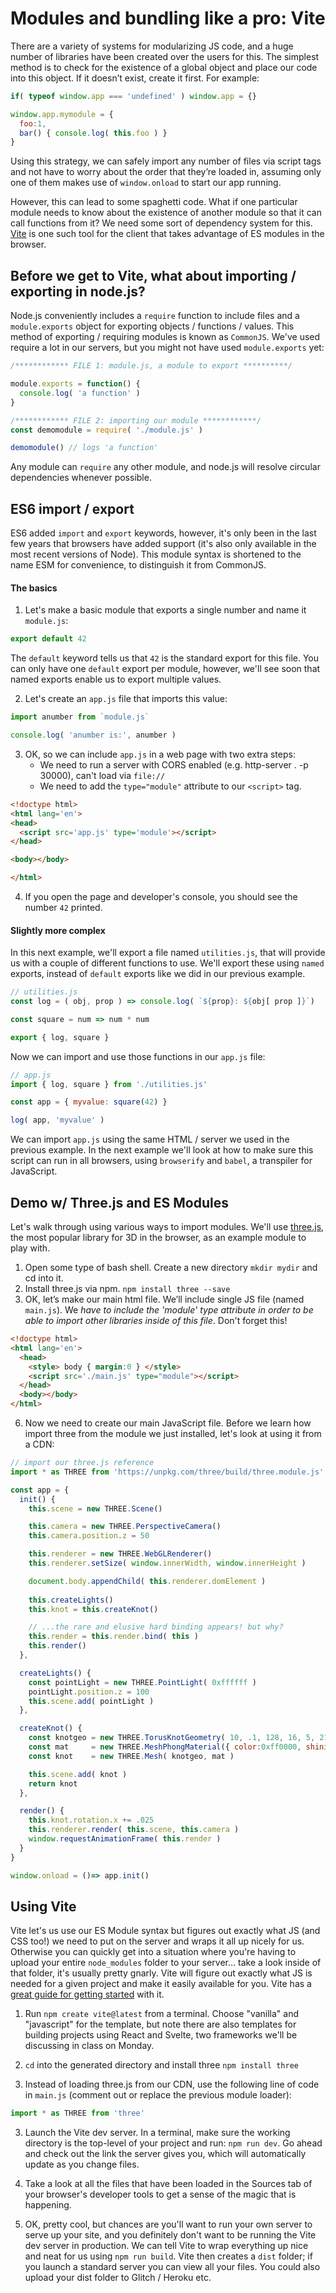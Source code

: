 # Modules and bundling like a pro: Vite

There are a variety of systems for modularizing JS code, and a huge number of libraries have been created over the users for this. The simplest method is to check for the existence of a global object and place our code into this object. If it doesn’t exist, create it first. For example:

```js
if( typeof window.app === 'undefined' ) window.app = {}

window.app.mymodule = {
  foo:1,
  bar() { console.log( this.foo ) }
}
```

Using this strategy, we can safely import any number of files via script tags and not have to worry about the order that they’re loaded in, assuming only one of them makes use of `window.onload` to start our app running.

However, this can lead to some spaghetti code. What if one particular module needs to know about the existence of another module so that it can call functions from it? We need some sort of dependency system for this. [Vite](https://vitejs.dev/) is one such tool for the client that takes advantage of ES modules in the browser.

## Before we get to Vite, what about importing / exporting in node.js?
Node.js conveniently includes a `require` function to include files and a `module.exports` object for exporting objects / functions / values. This method of exporting / requiring modules is known as `CommonJS`. We've used require a lot in our servers, but you might not have used `module.exports` yet:

```js
/************ FILE 1: module.js, a module to export **********/

module.exports = function() {
  console.log( 'a function' )
}

/************ FILE 2: importing our module ************/
const demomodule = require( './module.js' )

demomodule() // logs 'a function'
```

Any module can `require` any other module, and node.js will resolve circular dependencies whenever possible.

## ES6 import / export
ES6 added `import` and `export` keywords, however, it's only been in the last few years that browsers have added support (it's also only available in the most recent versions of Node). This module syntax is shortened to the name ESM for convenience, to distinguish it from CommonJS.

#### The basics
1. Let's make a basic module that exports a single number and name it `module.js`:
```js
export default 42
```

The `default` keyword tells us that `42` is the standard export for this file. You can only have one `default` export per module, however, we'll see soon that named exports enable us to export multiple values.

2. Let's create an `app.js` file that imports this value:
```js
import anumber from `module.js`

console.log( 'anumber is:', anumber )
```
3. OK, so we can include `app.js` in a web page with two extra steps:
   - We need to run a server with CORS enabled (e.g. http-server . -p 30000), can't load via `file://`
   - We need to add the `type="module"` attribute to our `<script>` tag.

```html
<!doctype html>
<html lang='en'>
<head>
  <script src='app.js' type='module'></script>
</head>

<body></body>

</html>
```

4. If you open the page and developer's console, you should see the number `42` printed.

#### Slightly more complex
In this next example, we'll export a file named `utilities.js`, that will provide us with a couple of different functions to use. We'll export these using `named` exports, instead of `default` exports like we did in our previous example.

```js
// utilities.js
const log = ( obj, prop ) => console.log( `${prop}: ${obj[ prop ]}`)

const square = num => num * num

export { log, square }
```

Now we can import and use those functions in our `app.js` file:

```js
// app.js
import { log, square } from './utilities.js' 

const app = { myvalue: square(42) }

log( app, 'myvalue' )
```

We can import `app.js` using the same HTML / server we used in the previous example. In the next example we'll look at how to make sure this script can run in all browsers, using `browserify` and `babel`, a transpiler for JavaScript.

## Demo w/ Three.js and ES Modules
Let's walk through using various ways to import modules. We'll use [three.js](http://threejs.org/), the most popular library for 3D in the browser, as an example module to play with.

1. Open some type of bash shell. Create a new directory `mkdir mydir` and cd into it.
3. Install three.js via npm. `npm install three --save`
4. OK, let’s make our main html file. We’ll include single JS file (named `main.js`). We *have to include the 'module' type attribute in order to be able to import other libraries inside of this file*. Don't forget this!

```html
<!doctype html>
<html lang='en'>
  <head>
    <style> body { margin:0 } </style>
    <script src='./main.js' type="module"></script>
  </head>
  <body></body>
</html>
```

6. Now we need to create our main JavaScript file. Before we learn how import three from the module we just installed, let's look at using it from a CDN:

```js
// import our three.js reference
import * as THREE from 'https://unpkg.com/three/build/three.module.js'

const app = {
  init() {
    this.scene = new THREE.Scene()

    this.camera = new THREE.PerspectiveCamera()
    this.camera.position.z = 50 

    this.renderer = new THREE.WebGLRenderer()
    this.renderer.setSize( window.innerWidth, window.innerHeight )

    document.body.appendChild( this.renderer.domElement )
    
    this.createLights()
    this.knot = this.createKnot()

    // ...the rare and elusive hard binding appears! but why?
    this.render = this.render.bind( this )
    this.render()
  },

  createLights() {
    const pointLight = new THREE.PointLight( 0xffffff )
    pointLight.position.z = 100
    this.scene.add( pointLight )
  },

  createKnot() {
    const knotgeo = new THREE.TorusKnotGeometry( 10, .1, 128, 16, 5, 21 )
    const mat     = new THREE.MeshPhongMaterial({ color:0xff0000, shininess:2000 }) 
    const knot    = new THREE.Mesh( knotgeo, mat )

    this.scene.add( knot )
    return knot
  },

  render() {
    this.knot.rotation.x += .025
    this.renderer.render( this.scene, this.camera )
    window.requestAnimationFrame( this.render )
  }
}

window.onload = ()=> app.init()
```

## Using Vite
Vite let's us use our ES Module syntax but figures out exactly what JS (and CSS too!) we need to put on the server and wraps it all up nicely for us. 
Otherwise you can quickly get into a situation where you're having to upload your entire `node_modules` folder to your server... take a look 
inside of that folder, it's usually pretty gnarly. Vite will figure out exactly what JS is needed for a given project and make it 
easily available for you. Vite has a [great guide for getting started](https://vitejs.dev/guide/) with it.

1. Run `npm create vite@latest` from a terminal. Choose "vanilla" and "javascript" for the template, but note there are also templates for building projects 
using React and Svelte, two frameworks we'll be discussing in class on Monday.

2. `cd` into the generated directory and install three `npm install three`

2. Instead of loading three.js from our CDN, use the following line of code in `main.js` (comment out or replace the previous module loader):

```js
import * as THREE from 'three'
```

3. Launch the Vite dev server. In a terminal, make sure the working directory is the top-level of your project and run: `npm run dev`. Go ahead and check out the link the server gives you, which will automatically update as you change files.

4. Take a look at all the files that have been loaded in the Sources tab of your browser's developer tools to get a sense of the magic that is happening.

5. OK, pretty cool, but chances are you'll want to run your own server to serve up your site, and you definitely don't want to be running the Vite dev server in production. We can tell Vite to wrap everything up nice and neat for us using `npm run build`. Vite then creates a `dist` folder; if you launch a standard server you can view all your files. You could also upload your dist folder to Glitch / Heroku etc. 
